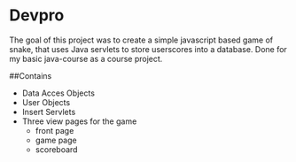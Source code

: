 # Devpro


The goal of this project was to create a simple javascript based game of snake,
that uses Java servlets to store userscores into a database.
Done for my basic java-course as a course project.

##Contains
- Data Acces Objects
- User Objects
- Insert Servlets
- Three view pages for the game
  * front page
  * game page
  * scoreboard
